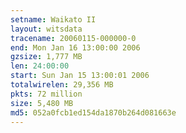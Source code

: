 ```yaml
---
setname: Waikato II
layout: witsdata
tracename: 20060115-000000-0
end: Mon Jan 16 13:00:00 2006
gzsize: 1,777 MB
len: 24:00:00
start: Sun Jan 15 13:00:01 2006
totalwirelen: 29,356 MB
pkts: 72 million
size: 5,480 MB
md5: 052a0fcb1ed154da1870b264d081663e
---
```

